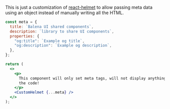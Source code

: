 This is just a customization of [react-helmet](https://www.npmjs.com/package/react-helmet) to allow passing meta data using an object instead of manually writing all the HTML.

```jsx
const meta = {
  title: `Balena UI shared components`,
  description: `library to share UI components`,
  properties: {
    "og:title": `Example og title`,
    "og:description": `Example og description`,
  },
};

return (
  <>
    <p>
      This component will only set meta tags, will not display anything. Check
      the code!
    </p>
    <CustomHelmet {...meta} />
  </>
);
```
